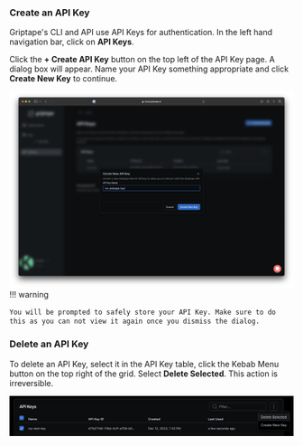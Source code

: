 ### Create an API Key
Griptape's CLI and API use API Keys for authentication. In the left hand navigation bar, click on __API Keys__.

Click the __+ Create API Key__ button on the top left of the API Key page. A dialog box will appear. Name your API Key something appropriate and click __Create New Key__ to continue. 

![Create API Key](../assets/img/gs-api-key.png)
!!! warning

    You will be prompted to safely store your API Key. Make sure to do this as you can not view it again once you dismiss the dialog. 

### Delete an API Key
To delete an API Key, select it in the API Key table, click the Kebab Menu button on the top right of the grid. Select __Delete Selected__. This action is irreversible. 

![Delete API Key](../assets/img/ug-api-key-delete.png)
